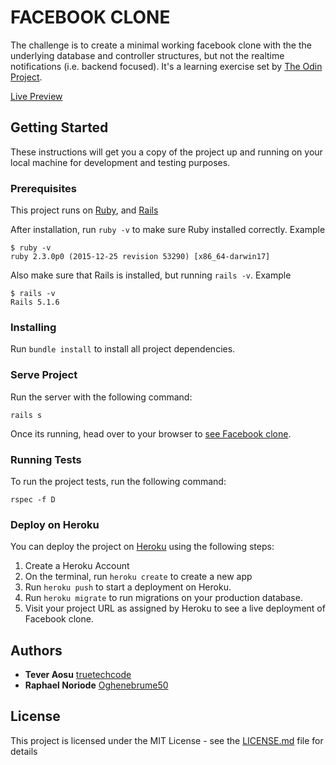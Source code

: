 # FACEBOOK CLONE

The challenge is to create a minimal working facebook clone with the the underlying database and controller structures, but not the realtime notifications (i.e. backend focused).  It's a learning exercise set by [The Odin Project](https://www.theodinproject.com/courses/ruby-on-rails/lessons/final-project?ref=lnav).

[Live Preview](https://mysterious-waters-41144.herokuapp.com)

## Getting Started

These instructions will get you a copy of the project up and running on your local machine for development and testing purposes. 

### Prerequisites

This project runs on [Ruby](https://www.ruby-lang.org/en/documentation/installation/), and [Rails](http://installrails.com/)

After installation, run `ruby -v` to make sure Ruby installed correctly. Example
```
$ ruby -v
ruby 2.3.0p0 (2015-12-25 revision 53290) [x86_64-darwin17]
```

Also make sure that Rails is installed, but running `rails -v`. 
Example
```
$ rails -v
Rails 5.1.6
```

### Installing

Run `bundle install` to install all project dependencies.

### Serve Project

Run the server with the following command:

```
rails s
```

Once its running, head over to your browser to [see Facebook clone](http://localhost:3000/).


### Running Tests

To run the project tests, run the following command:
```
rspec -f D
```

### Deploy on Heroku

You can deploy the project on [Heroku](https://www.heroku.com/) using the following steps:

1. Create a Heroku Account
2. On the terminal, run `heroku create` to create a new app
3. Run `heroku push` to start a deployment on Heroku.
4. Run `heroku migrate` to run migrations on your production database.
5. Visit your project URL as assigned by Heroku to see a live deployment of Facebook clone.

## Authors

* **Tever Aosu** [truetechcode](https://github.com/truetechcode)
* **Raphael Noriode** [Oghenebrume50](https://github.com/Oghenebrume50)

## License

This project is licensed under the MIT License - see the [LICENSE.md](LICENSE.md) file for details
